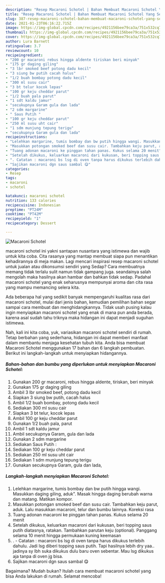 ```yaml
---
description: "Resep Macaroni Schotel | Bahan Membuat Macaroni Schotel Yang Sedap"
title: "Resep Macaroni Schotel | Bahan Membuat Macaroni Schotel Yang Sedap"
slug: 387-resep-macaroni-schotel-bahan-membuat-macaroni-schotel-yang-sedap
date: 2021-01-23T06:16:22.715Z
image: https://img-global.cpcdn.com/recipes/4921156bee79ca3a/751x532cq70/macaroni-schotel-foto-resep-utama.jpg
thumbnail: https://img-global.cpcdn.com/recipes/4921156bee79ca3a/751x532cq70/macaroni-schotel-foto-resep-utama.jpg
cover: https://img-global.cpcdn.com/recipes/4921156bee79ca3a/751x532cq70/macaroni-schotel-foto-resep-utama.jpg
author: Lura Barnett
ratingvalue: 3.7
reviewcount: 10
recipeingredient:
- "200 gr macaroni rebus hingga aldente tiriskan beri minyak"
- "175 gr daging giling"
- "3 lbr smoked beef potong dadu kecil"
- "3 siung bw putih cacah halus"
- "1/2 buah bombay potong dadu kecil"
- "300 ml susu cair"
- "3 bt telur kocok lepas"
- "100 gr keju cheddar parut"
- "1/2 buah pala parut"
- "1 sdt kaldu jamur"
- "secukupnya Garam gula dan lada"
- "2 sdm margarine"
- " Saus Putih "
- "100 gr keju cheddar parut"
- "250 ml susu uht cair"
- "1 sdm munjung tepung terigu"
- "secukupnya Garam gula dan lada"
recipeinstructions:
- "Lelehkan margarine, tumis bombay dan bw putih hingga wangi. Masukkan daging giling, aduk&#34;. Masak hingga daging berubah warna dan matang. Matikan kompor."
- "Masukkan potongan smoked beef dan susu cair. Tambahkan keju parut, aduk. Lalu masukkan macaroni, telur dan bumbu lainnya. Koreksi rasa"
- "Tuang adonan macaroni ke pinggan tahan panas. Kukus selama 20 menit"
- "Setelah dikukus, keluarkan macaroni dari kukusan, beri topping saus putih diatasnya, ratakan. Tambahkan parutan keju (optional). Panggang selama 10 menit hingga permukaan kuning keemasan"
- ". Catatan : macaroni bs lsg di oven tanpa harus dikukus terlebih dahulu. Jadi lsg diberi topping saus putih. Tapi hasilnya lebih dry yaa.. jadinya sy lbh suka dikukus dulu baru oven sebentar. Mau lsg dikukus aja tanpa di oven jg bisa."
- "Sajikan macaroni dgn saus sambal 😋"
categories:
- Resep
tags:
- macaroni
- schotel

katakunci: macaroni schotel 
nutrition: 133 calories
recipecuisine: Indonesian
preptime: "PT24M"
cooktime: "PT42M"
recipeyield: "1"
recipecategory: Dessert

---
```



![Macaroni Schotel](https://img-global.cpcdn.com/recipes/4921156bee79ca3a/751x532cq70/macaroni-schotel-foto-resep-utama.jpg)


macaroni schotel ini yakni santapan nusantara yang istimewa dan wajib untuk kita coba. Cita rasanya yang mantap membuat siapa pun menantikan kehadirannya di meja makan.
Lagi mencari inspirasi resep macaroni schotel untuk jualan atau dikonsumsi sendiri yang Sedap? Cara membuatnya memang tidak terlalu sulit namun tidak gampang juga. seandainya salah mengolah maka hasilnya akan hambar dan bahkan tidak sedap. Padahal macaroni schotel yang enak seharusnya mempunyai aroma dan cita rasa yang mampu memancing selera kita.



Ada beberapa hal yang sedikit banyak mempengaruhi kualitas rasa dari macaroni schotel, mulai dari jenis bahan, kemudian pemilihan bahan segar sampai cara membuat dan menghidangkannya. Tidak usah pusing kalau ingin menyiapkan macaroni schotel yang enak di mana pun anda berada, karena asal sudah tahu triknya maka hidangan ini dapat menjadi suguhan istimewa.


Nah, kali ini kita coba, yuk, variasikan macaroni schotel sendiri di rumah. Tetap berbahan yang sederhana, hidangan ini dapat memberi manfaat dalam membantu menjaga kesehatan tubuh kita. Anda bisa membuat Macaroni Schotel menggunakan 17 bahan dan 6 langkah pembuatan. Berikut ini langkah-langkah untuk menyiapkan hidangannya.

<!--inarticleads1-->

##### Bahan-bahan dan bumbu yang diperlukan untuk menyiapkan Macaroni Schotel:

1. Gunakan 200 gr macaroni, rebus hingga aldente, tiriskan, beri minyak
1. Gunakan 175 gr daging giling
1. Ambil 3 lbr smoked beef, potong dadu kecil
1. Siapkan 3 siung bw putih, cacah halus
1. Ambil 1/2 buah bombay, potong dadu kecil
1. Sediakan 300 ml susu cair
1. Siapkan 3 bt telur, kocok lepas
1. Ambil 100 gr keju cheddar parut
1. Gunakan 1/2 buah pala, parut
1. Ambil 1 sdt kaldu jamur
1. Ambil secukupnya Garam, gula dan lada
1. Gunakan 2 sdm margarine
1. Sediakan  Saus Putih :
1. Sediakan 100 gr keju cheddar parut
1. Sediakan 250 ml susu uht cair
1. Sediakan 1 sdm munjung tepung terigu
1. Gunakan secukupnya Garam, gula dan lada,




<!--inarticleads2-->

##### Langkah-langkah menyiapkan Macaroni Schotel:

1. Lelehkan margarine, tumis bombay dan bw putih hingga wangi. Masukkan daging giling, aduk&#34;. Masak hingga daging berubah warna dan matang. Matikan kompor.
1. Masukkan potongan smoked beef dan susu cair. Tambahkan keju parut, aduk. Lalu masukkan macaroni, telur dan bumbu lainnya. Koreksi rasa
1. Tuang adonan macaroni ke pinggan tahan panas. Kukus selama 20 menit
1. Setelah dikukus, keluarkan macaroni dari kukusan, beri topping saus putih diatasnya, ratakan. Tambahkan parutan keju (optional). Panggang selama 10 menit hingga permukaan kuning keemasan
1. . - Catatan : macaroni bs lsg di oven tanpa harus dikukus terlebih dahulu. Jadi lsg diberi topping saus putih. Tapi hasilnya lebih dry yaa.. jadinya sy lbh suka dikukus dulu baru oven sebentar. Mau lsg dikukus aja tanpa di oven jg bisa.
1. Sajikan macaroni dgn saus sambal 😋




Bagaimana? Mudah bukan? Itulah cara membuat macaroni schotel yang bisa Anda lakukan di rumah. Selamat mencoba!
